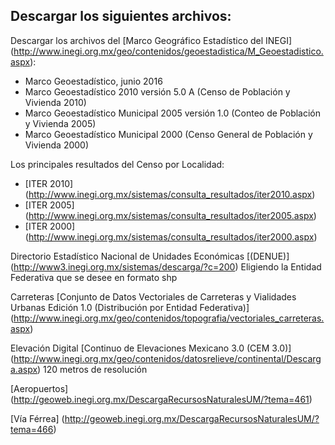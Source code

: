 ## Descargar los siguientes archivos:    

Descargar los archivos del [Marco Geográfico Estadístico del INEGI] (http://www.inegi.org.mx/geo/contenidos/geoestadistica/M_Geoestadistico.aspx):    
- Marco Geoestadístico, junio 2016
- Marco Geoestadístico 2010 versión 5.0 A (Censo de Población y Vivienda 2010)
- Marco Geoestadístico Municipal 2005 versión 1.0 (Conteo de Población y
  Vivienda 2005)
- Marco Geoestadístico Municipal 2000 (Censo General de Población y Vivienda 2000)

Los principales resultados del Censo por Localidad:   
- [ITER 2010] (http://www.inegi.org.mx/sistemas/consulta_resultados/iter2010.aspx) 
- [ITER 2005] (http://www.inegi.org.mx/sistemas/consulta_resultados/iter2005.aspx)
- [ITER 2000] (http://www.inegi.org.mx/sistemas/consulta_resultados/iter2000.aspx)

Directorio Estadístico Nacional de Unidades Económicas [(DENUE)] (http://www3.inegi.org.mx/sistemas/descarga/?c=200)
Eligiendo la Entidad Federativa que se desee en formato shp

Carreteras
[Conjunto de Datos Vectoriales de Carreteras y Vialidades Urbanas Edición 1.0 (Distribución por Entidad Federativa)] (http://www.inegi.org.mx/geo/contenidos/topografia/vectoriales_carreteras.aspx)

Elevación Digital
[Continuo de Elevaciones Mexicano 3.0 (CEM 3.0)] (http://www.inegi.org.mx/geo/contenidos/datosrelieve/continental/Descarga.aspx) 120 metros de resolución

[Aeropuertos] (http://geoweb.inegi.org.mx/DescargaRecursosNaturalesUM/?tema=461)

[Vía Férrea] (http://geoweb.inegi.org.mx/DescargaRecursosNaturalesUM/?tema=466)
